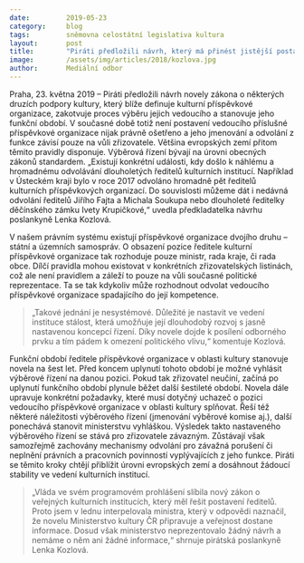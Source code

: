 ```yaml
---
date:         2019-05-23
category:     blog
tags:         sněmovna celostátní legislativa kultura
layout:       post
title:        "Piráti předložili návrh, který má přinést jistější postavení pro ředitele kulturních příspěvkových organizací"
image:        /assets/img/articles/2018/kozlova.jpg
author:       Mediální odbor
---
```


Praha, 23. května 2019 – Piráti předložili návrh novely zákona o některých druzích podpory kultury, který blíže definuje kulturní příspěvkové organizace, zakotvuje proces výběru jejich vedoucího a stanovuje jeho funkční období. V současné době totiž není postavení vedoucího příslušné příspěvkové organizace nijak právně ošetřeno a jeho jmenování a odvolání z funkce závisí pouze na vůli zřizovatele. Většina evropských zemí přitom těmito pravidly disponuje. Výběrová řízení bývají na úrovni obecných zákonů standardem. „Existují konkrétní události, kdy došlo k náhlému a hromadnému odvolávání dlouholetých ředitelů kulturních institucí. Například v Ústeckém kraji bylo v roce 2017 odvoláno hromadně pět ředitelů kulturních příspěvkových organizací. Do souvislosti můžeme dát i nedávná odvolání ředitelů Jiřího Fajta a Michala Soukupa nebo dlouholeté ředitelky děčínského zámku Ivety Krupičkové,“ uvedla předkladatelka návrhu poslankyně Lenka Kozlová.

V našem právním systému existují příspěvkové organizace dvojího druhu – státní a územních samospráv. O obsazení pozice ředitele kulturní příspěvkové organizace tak rozhoduje pouze ministr, rada kraje, či rada obce. Dílčí pravidla mohou existovat v konkrétních zřizovatelských listinách, což ale není pravidlem a záleží to pouze na vůli současné politické reprezentace. Ta se tak kdykoliv může rozhodnout odvolat vedoucího příspěvkové organizace spadajícího do její kompetence. 

> „Takové jednání je nesystémové. Důležité je nastavit ve vedení instituce stálost, která umožňuje její dlouhodobý rozvoj s jasně nastavenou koncepcí řízení. Díky novele dojde k posílení odborného prvku a tím pádem k omezení politického vlivu,“ komentuje Kozlová.

Funkční období ředitele příspěvkové organizace v oblasti kultury stanovuje novela na šest let. Před koncem uplynutí tohoto období je možné vyhlásit výběrové řízení na danou pozici. Pokud tak zřizovatel neučiní, začíná po uplynutí funkčního období plynule běžet další šestileté období. Novela dále upravuje konkrétní požadavky, které musí dotyčný uchazeč o pozici vedoucího příspěvkové organizace v oblasti kultury splňovat. Řeší též některé náležitosti výběrového řízení (jmenování výběrové komise aj.), další ponechává stanovit ministerstvu vyhláškou. Výsledek takto nastaveného výběrového řízení se stává pro zřizovatele závazným. Zůstávají však samozřejmě zachovány mechanismy odvolání pro závažná porušení či neplnění právních a pracovních povinností vyplývajících z jeho funkce. Piráti se těmito kroky chtějí přiblížit úrovni evropských zemí a dosáhnout žádoucí stability ve vedení kulturních institucí.

> „Vláda ve svém programovém prohlášení slíbila nový zákon o veřejných kulturních institucích, který měl řešit postavení ředitelů. Proto jsem v lednu interpelovala ministra, který v odpovědi naznačil, že novelu Ministerstvo kultury ČR připravuje a veřejnost dostane informace. Dosud však ministerstvo neprezentovalo žádný návrh a nemáme o něm ani žádné informace,“ shrnuje pirátská poslankyně Lenka Kozlová.

